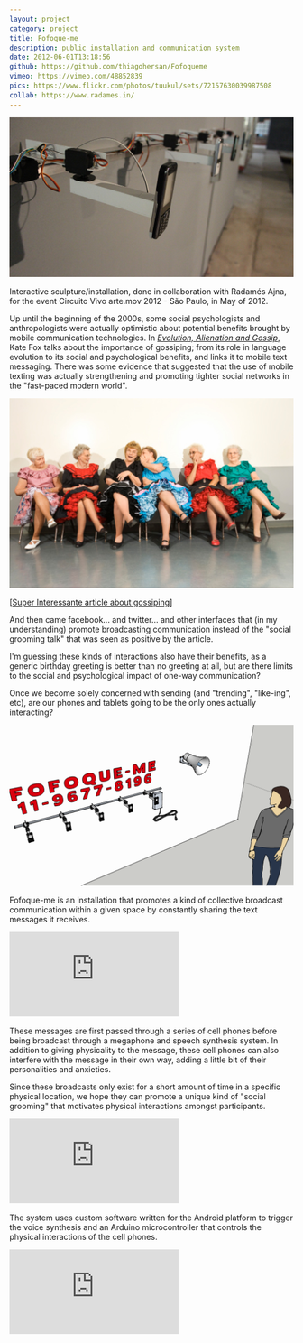 ```yaml
---
layout: project
category: project
title: Fofoque-me
description: public installation and communication system
date: 2012-06-01T13:18:56
github: https://github.com/thiagohersan/Fofoqueme
vimeo: https://vimeo.com/48852839
pics: https://www.flickr.com/photos/tuukul/sets/72157630039987508
collab: https://www.radames.in/
---
```

![](/images/projects/fofoque-me/ffqme.jpg)

Interactive sculpture/installation, done in collaboration with Radamés Ajna, for the event Circuito Vivo arte.mov 2012 - São Paulo, in May of 2012.

Up until the beginning of the 2000s, some social psychologists and anthropologists were actually optimistic about potential benefits brought by mobile communication technologies. In *[Evolution, Alienation and Gossip](http://www.sirc.org/publik/gossip.shtml)*, Kate Fox talks about the importance of gossiping; from its role in language evolution to its social and psychological benefits, and links it to mobile text messaging. There was some evidence that suggested that the use of mobile texting was actually strengthening and promoting tighter social networks in the "fast-paced modern world".

![](/images/projects/fofoque-me/fofocas.jpg)

[[Super Interessante article about gossiping](http://super.abril.com.br/blogs/como-pessoas-funcionam/tag/fofoca/)]

And then came facebook... and twitter... and other interfaces that (in my understanding) promote broadcasting communication instead of the "social grooming talk" that was seen as positive by the article.

I'm guessing these kinds of interactions also have their benefits, as a generic birthday greeting is better than no greeting at all, but are there limits to the social and psychological impact of one-way communication?

Once we become solely concerned with sending (and "trending", "like-ing", etc), are our phones and tablets going to be the only ones actually interacting?

![](/images/projects/fofoque-me/ffq_simulado.png)

Fofoque-me is an installation that promotes a kind of collective broadcast communication within a given space by constantly sharing the text messages it receives.

<div class="video-wrapper video-wrapper-16x9">
    <iframe allowfullscreen="" frameborder="0" mozallowfullscreen="" src="http://player.vimeo.com/video/43057300" webkitallowfullscreen=""></iframe>
</div>

These messages are first passed through a series of cell phones before being broadcast through a megaphone and speech synthesis system. In addition to giving physicality to the message, these cell phones can also interfere with the message in their own way, adding a little bit of their personalities and anxieties.

Since these broadcasts only exist for a short amount of time in a specific physical location, we hope they can promote a unique kind of "social grooming" that motivates physical interactions amongst participants.

<div class="video-wrapper video-wrapper-16x9">
    <iframe allowfullscreen="" frameborder="0" mozallowfullscreen="" src="http://player.vimeo.com/video/43858648" webkitallowfullscreen=""></iframe>
</div>

The system uses custom software written for the Android platform to trigger the voice synthesis and an Arduino microcontroller that controls the physical interactions of the cell phones.

<div class="video-wrapper video-wrapper-16x9">
    <iframe allowfullscreen="" frameborder="0" mozallowfullscreen="" src="http://player.vimeo.com/video/43282923" webkitallowfullscreen=""></iframe>
</div>
